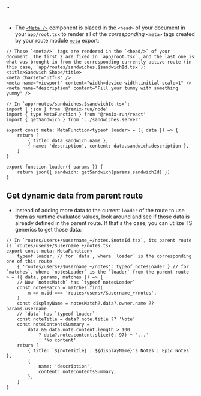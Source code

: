# `<Meta/>
- The [`<Meta />`](https://remix.run/docs/en/main/components/meta) component is placed in the `<head>` of your document in your `app/root.tsx` to render all of the *corresponding* `<meta>` tags created by your route module [`meta`](https://remix.run/docs/en/main/route/meta) export:
```tsx
// These `<meta/>` tags are rendered in the `<head/>` of your document. The first 2 are fixed in `app/root.tsx`, and the last one is what was brought in from the corresponding currently active route (in this case, `app/routes/sandwiches.$sandwichId.tsx`):
<title>Sandwich Shop</title>
<meta charset="utf-8" />
<meta name="viewport" content="width=device-width,initial-scale=1" />
<meta name="description" content="Fill your tummy with something yummy" />

// In `app/routes/sandwiches.$sandwichId.tsx`:
import { json } from '@remix-run/node'
import { type MetaFunction } from '@remix-run/react'
import { getSandwich } from '../sandwiches.server'

export const meta: MetaFunction<typeof loader> = ({ data }) => {
	return [
		{ title: data.sandwich.name },
		{ name: 'description', content: data.sandwich.description },
	]
}

export function loader({ params }) {
	return json({ sandwich: getSandwich(params.sandwichId) })
}
```

## Get dynamic data from parent route
- Instead of adding more data to the current `loader` of the route to use them as runtime evaluated values, look around and see if those data is already defined in the parent route. If that's the case, you can utilize TS generics to get those data:
```tsx
// In `routes/users+/$username_+/notes.$noteId.tsx`, its parent route is `routes/users+/$username_+/notes.tsx`:
export const meta: MetaFunction<
	typeof loader, // for `data`, where `loader` is the corresponding one of this route
	{ 'routes/users+/$username_+/notes': typeof notesLoader } // for `matches`, where `notesLoader` is the `loader` from the parent route 
> = ({ data, params, matches }) => {
    // Now `notesMatch` has `typeof notesLoader`
	const notesMatch = matches.find(
		m => m.id === 'routes/users+/$username_+/notes',
	)
	const displayName = notesMatch?.data?.owner.name ?? params.username
	// `data` has `typeof loader`
	const noteTitle = data?.note.title ?? 'Note'
	const noteContentsSummary =
		data && data.note.content.length > 100
			? data?.note.content.slice(0, 97) + '...'
			: 'No content'
	return [
		{ title: `${noteTitle} | ${displayName}'s Notes | Epic Notes` },
		{
			name: 'description',
			content: noteContentsSummary,
		},
	]
}
```